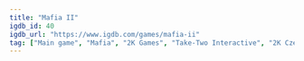 ```yaml
---
title: "Mafia II"
igdb_id: 40
igdb_url: "https://www.igdb.com/games/mafia-ii"
tag: ["Main game", "Mafia", "2K Games", "Take-Two Interactive", "2K Czech", "Massive Bear Studios", "Shooter", "Racing", "Adventure", "Single player", "Third person", "Action", "Fantasy", "Historical", "Stealth", "Sandbox", "Open world"]
---
```

